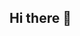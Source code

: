 ## Hi there 👋

<!--
**vernevice/vernevice** is a ✨ _special_ ✨ repository because its `README.md` (this file) appears on your GitHub profile.

Here are some ideas to get you started:

- 🔭 I’m currently working on AI products within a mining compay. 
- 🌱 I’m currently learning how to build AI products using models and agents. 
- 🤔 I’m looking for help with understanding what tools and concepts I should be coming up to speed on.  
- 💬 Ask me about use cases for software and data science within the mining industry.
- 📫 How to reach me: verne.vice@gmail.com
-->
